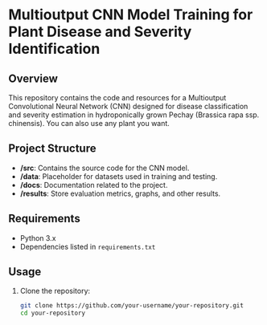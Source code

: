 # Multioutput CNN Model Training for Plant Disease and Severity Identification

## Overview
This repository contains the code and resources for a Multioutput Convolutional Neural Network (CNN) designed for disease classification and severity estimation in hydroponically grown Pechay (Brassica rapa ssp. chinensis). You can also use any plant you want. 

## Project Structure
- **/src**: Contains the source code for the CNN model.
- **/data**: Placeholder for datasets used in training and testing.
- **/docs**: Documentation related to the project.
- **/results**: Store evaluation metrics, graphs, and other results.

## Requirements
- Python 3.x
- Dependencies listed in `requirements.txt`

## Usage
1. Clone the repository:
   ```bash
   git clone https://github.com/your-username/your-repository.git
   cd your-repository
